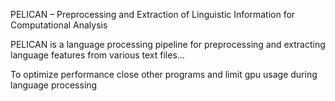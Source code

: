 PELICAN – Preprocessing and Extraction of Linguistic Information for Computational Analysis

PELICAN is a language processing pipeline for preprocessing and extracting language features from various text files...

To optimize performance close other programs and limit gpu usage during language processing